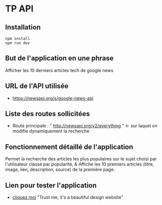# TP API

## Installation

```
npm install
npm run dev
```

## But de l'application en une phrase

Afficher les 10 derniers articles tech de google news

## URL de l'API utilisée

- https://newsapi.org/s/google-news-api

## Liste des routes sollicitées

- Route principale : " http://newsapi.org/v2/everything " <- sur laquel on modifie dynamiquement la recherche

## Fonctionnement détaillé de l'application

Permet la recherche des articles les plus populaires sur le sujet choisi par l'utilisateur classé par popularité,
&
Affiche les 10 premiers articles (titre, image, lien, description, source) de la première page.


## Lien pour tester l'application 

- [cliquez moi](http://romain-feregotto.fr/google-news/dist/) "Trust me, it's a beautiful design website"
